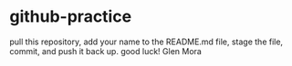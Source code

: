 # github-practice

pull this repository, add your name to the README.md file, stage the file, commit, and push it back up.  good luck!
 Glen Mora